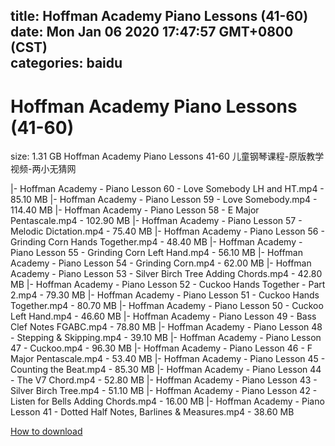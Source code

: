 
title: Hoffman Academy Piano Lessons (41-60)
date: Mon Jan 06 2020 17:47:57 GMT+0800 (CST)    
categories: baidu
---

# Hoffman Academy Piano Lessons (41-60)
size: 1.31 GB
 Hoffman Academy Piano Lessons 41-60 儿童钢琴课程-原版教学视频-两小无猜网
 
|- Hoffman Academy - Piano Lesson 60 - Love Somebody LH and HT.mp4 - 85.10 MB
|- Hoffman Academy - Piano Lesson 59 - Love Somebody.mp4 - 114.40 MB
|- Hoffman Academy - Piano Lesson 58 - E Major Pentascale.mp4 - 102.90 MB
|- Hoffman Academy - Piano Lesson 57 - Melodic Dictation.mp4 - 75.40 MB
|- Hoffman Academy - Piano Lesson 56 - Grinding Corn Hands Together.mp4 - 48.40 MB
|- Hoffman Academy - Piano Lesson 55 - Grinding Corn Left Hand.mp4 - 56.10 MB
|- Hoffman Academy - Piano Lesson 54 - Grinding Corn.mp4 - 62.00 MB
|- Hoffman Academy - Piano Lesson 53 - Silver Birch Tree Adding Chords.mp4 - 42.80 MB
|- Hoffman Academy - Piano Lesson 52 - Cuckoo Hands Together - Part 2.mp4 - 79.30 MB
|- Hoffman Academy - Piano Lesson 51 - Cuckoo Hands Together.mp4 - 80.70 MB
|- Hoffman Academy - Piano Lesson 50 - Cuckoo Left Hand.mp4 - 46.60 MB
|- Hoffman Academy - Piano Lesson 49 - Bass Clef Notes FGABC.mp4 - 78.80 MB
|- Hoffman Academy - Piano Lesson 48 - Stepping & Skipping.mp4 - 39.10 MB
|- Hoffman Academy - Piano Lesson 47 - Cuckoo.mp4 - 96.30 MB
|- Hoffman Academy - Piano Lesson 46 - F Major Pentascale.mp4 - 53.40 MB
|- Hoffman Academy - Piano Lesson 45 - Counting the Beat.mp4 - 85.30 MB
|- Hoffman Academy - Piano Lesson 44 - The V7 Chord.mp4 - 52.80 MB
|- Hoffman Academy - Piano Lesson 43 - Silver Birch Tree.mp4 - 51.10 MB
|- Hoffman Academy - Piano Lesson 42 - Listen for Bells Adding Chords.mp4 - 16.00 MB
|- Hoffman Academy - Piano Lesson 41 - Dotted Half Notes, Barlines & Measures.mp4 - 38.60 MB

[How to download](https://bpcam.bemobtrk.com/go/2ceec3aa-1ca2-46d6-b9ff-aaa5c184517c?jno=5084)